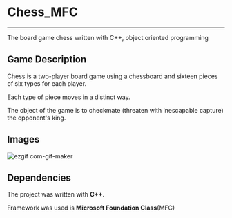# Chess_MFC
------------
The board game chess written with C++, object oriented programming

## Game Description
Chess is a two-player board game using a chessboard and sixteen pieces of six types for each player.

Each type of piece moves in a distinct way.

The object of the game is to checkmate (threaten with inescapable capture) the opponent's king. 


## Images 
![ezgif com-gif-maker](https://user-images.githubusercontent.com/65775948/126155874-5bd8d63d-2289-4512-ac55-41b200acbbb0.gif)



 ## Dependencies
 The project was written with **C++**.
 
 Framework was used is **Microsoft Foundation Class**(MFC)
